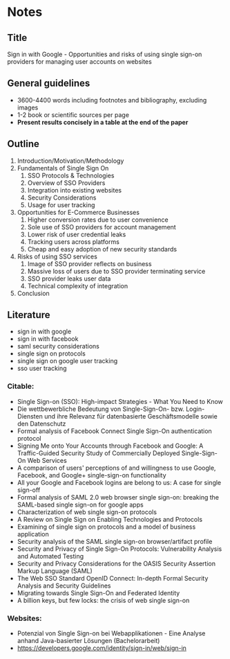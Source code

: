 # Notes

## Title
Sign in with Google - Opportunities and risks of using single sign-on providers for managing user accounts on websites

## General guidelines
- 3600-4400 words including footnotes and bibliography, excluding images
- 1-2 book or scientific sources per page
- **Present results concisely in a table at the end of the paper**

## Outline
1. Introduction/Motivation/Methodology
2. Fundamentals of Single Sign On
    1. SSO Protocols & Technologies
    2. Overview of SSO Providers
    3. Integration into existing websites
    4. Security Considerations
    5. Usage for user tracking
4. Opportunities for E-Commerce Businesses
    1. Higher conversion rates due to user convenience
    2. Sole use of SSO providers for account management
    3. Lower risk of user credential leaks
    4. Tracking users across platforms
    5. Cheap and easy adoption of new security standards
5. Risks of using SSO services
    1. Image of SSO provider reflects on business
    2. Massive loss of users due to SSO provider terminating service
    3. SSO provider leaks user data
    4. Technical complexity of integration
6. Conclusion

## Literature
- sign in with google
- sign in with facebook
- saml security considerations
- single sign on protocols
- single sign on google user tracking
- sso user tracking

### Citable:
- Single Sign-on (SSO): High-impact Strategies - What You Need to Know
- Die wettbewerbliche Bedeutung von Single-Sign-On- bzw. Login-Diensten und ihre Relevanz für datenbasierte Geschäftsmodelle sowie den Datenschutz
- Formal analysis of Facebook Connect Single Sign-On authentication protocol
- Signing Me onto Your Accounts through Facebook and Google: A Traffic-Guided Security Study of Commercially Deployed Single-Sign-On Web Services
- A comparison of users' perceptions of and willingness to use Google, Facebook, and Google+ single-sign-on functionality
- All your Google and Facebook logins are belong to us: A case for single sign-off
- Formal analysis of SAML 2.0 web browser single sign-on: breaking the SAML-based single sign-on for google apps
- Characterization of web single sign-on protocols
- A Review on Single Sign on Enabling Technologies and Protocols
- Examining of single sign on protocols and a model of business application
- Security analysis of the SAML single sign-on browser/artifact profile
- Security and Privacy of Single Sign-On Protocols: Vulnerability Analysis and Automated Testing
- Security and Privacy Considerations for the OASIS Security Assertion Markup Language (SAML)
- The Web SSO Standard OpenID Connect: In-depth Formal Security Analysis and Security Guidelines
- Migrating towards Single Sign-On and Federated Identity
- A billion keys, but few locks: the crisis of web single sign-on
	
### Websites:
- Potenzial von Single Sign-on bei Webapplikationen - Eine Analyse anhand Java-basierter Lösungen (Bachelorarbeit)
- https://developers.google.com/identity/sign-in/web/sign-in